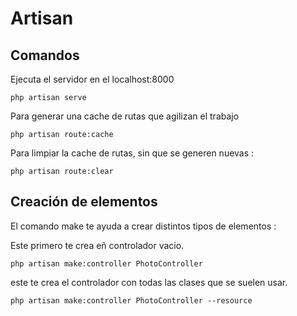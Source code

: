 # Artisan
## Comandos
Ejecuta el servidor en el localhost:8000

`php artisan serve`

Para generar una cache de rutas que agilizan el trabajo

`php artisan route:cache`

Para limpiar la cache de rutas, sin que se generen nuevas :

`php artisan route:clear`

## Creación de elementos

El comando make te ayuda a crear distintos tipos de elementos : 

Este primero te crea eñ controlador vacio.

`php artisan make:controller PhotoController`

este te crea el controlador con todas las clases que se suelen usar.

`php artisan make:controller PhotoController --resource`
